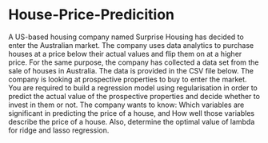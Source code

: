 # House-Price-Predicition
A US-based housing company named Surprise Housing has decided to enter the Australian market. The company uses data analytics to purchase houses at a price below their actual values and flip them on at a higher price. For the same purpose, the company has collected a data set from the sale of houses in Australia. The data is provided in the CSV file below.     The company is looking at prospective properties to buy to enter the market. You are required to build a regression model using regularisation in order to predict the actual value of the prospective properties and decide whether to invest in them or not.     The company wants to know:  Which variables are significant in predicting the price of a house, and  How well those variables describe the price of a house. Also, determine the optimal value of lambda for ridge and lasso regression.
